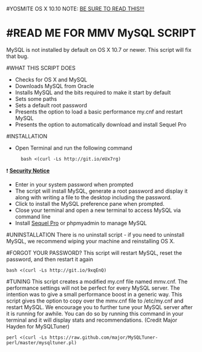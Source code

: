 #YOSMITE OS X 10.10 NOTE:
[BE SURE TO READ THIS!!!](https://github.com/MacMiniVault/Mac-Scripts/blob/master/mmvMySQL/mmvmysql-Yosemite.md)

#READ ME FOR MMV MySQL SCRIPT
===========

MySQL is not installed by default on OS X 10.7 or newer.  This script will fix that bug.

#WHAT THIS SCRIPT DOES
+ Checks for OS X and MySQL
+ Downloads MySQL from Oracle
+ Installs MySQL and the bits required to make it start by default
+ Sets some paths
+ Sets a default root password
+ Presents the option to load a basic performance my.cnf and restart MySQL
+ Presents the option to automatically download and install Sequel Pro

#INSTALLATION
+ Open Terminal and run the following command

        bash <(curl -Ls http://git.io/eUx7rg)
:exclamation: [**Security Notice**](https://github.com/MacMiniVault/Mac-Scripts#readme)

+ Enter in your system password when prompted
+ The script will install MySQL, generate a root password and display it along with writing a file to the desktop including the password.
+ Click to install the MySQL preference pane when prompted.
+ Close your terminal and open a new terminal to access MySQL via command line
+ Install [Sequel Pro](http://www.sequelpro.com/) or phpmyadmin to manage MySQL

#UNINSTALLATION
There is no uninstall script - if you need to uninstall MySQL, we recommend wiping your machine and reinstalling OS X.

#FORGOT YOUR PASSWORD?
This script will restart MySQL, reset the password, and then restart it again

	bash <(curl -Ls http://git.io/9xqEnQ)

#TUNING
This script creates a modified my.cnf file named mmv.cnf.  The performance settings will not be perfect for every MySQL server.  The intention was to give a small performance boost in a generic way.  This script gives the option to copy over the mmv.cnf file to /etc/my.cnf and restart MySQL.  We encourage you to further tune your MySQL server after it is running for awhile.  You can do so by running this command in your terminal and it will display stats and recommendations. (Credit Major Hayden for MySQLTuner)

	perl <(curl -Ls https://raw.github.com/major/MySQLTuner-perl/master/mysqltuner.pl)
